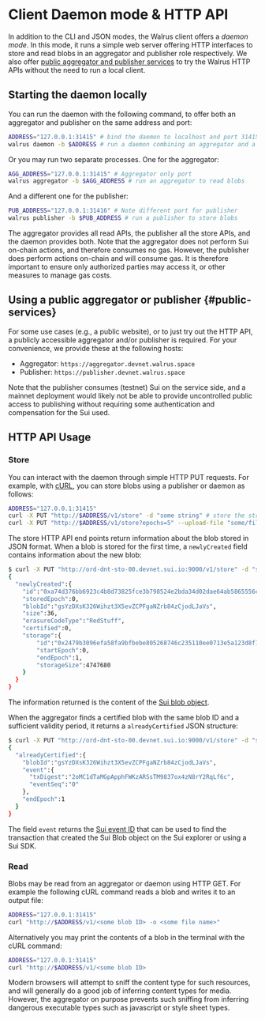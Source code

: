 # Client Daemon mode & HTTP API

In addition to the CLI and JSON modes, the Walrus client offers a *daemon mode*. In this mode, it
runs a simple web server offering HTTP interfaces to store and read blobs in an aggregator and
publisher role respectively. We also offer
[public aggregator and publisher services](#public-services) to try the Walrus HTTP APIs without
the need to run a local client.

## Starting the daemon locally

You can run the daemon with the following command, to offer both an aggregator and publisher on
the same address and port:

```sh
ADDRESS="127.0.0.1:31415" # bind the daemon to localhost and port 31415 for both
walrus daemon -b $ADDRESS # run a daemon combining an aggregator and a publisher
```

Or you may run two separate processes. One for the aggregator:

```sh
AGG_ADDRESS="127.0.0.1:31415" # Aggregator only port
walrus aggregator -b $AGG_ADDRESS # run an aggregator to read blobs
```

And a different one for the publisher:

```sh
PUB_ADDRESS="127.0.0.1:31416" # Note different port for publisher
walrus publisher -b $PUB_ADDRESS # run a publisher to store blobs
```

The aggregator provides all read APIs, the publisher all the store APIs, and the daemon provides
both. Note that the aggregator does not perform Sui on-chain actions, and therefore consumes no gas.
However, the publisher does perform actions on-chain and will consume gas. It is therefore important
to ensure only authorized parties may access it, or other measures to manage gas costs.

## Using a public aggregator or publisher {#public-services}

For some use cases (e.g., a public website), or to just try out the HTTP API, a publicly accessible
aggregator and/or publisher is required. For your convenience, we provide these at the following
hosts:

- Aggregator: `https://aggregator.devnet.walrus.space`
- Publisher: `https://publisher.devnet.walrus.space`

Note that the publisher consumes (testnet) Sui on the service side, and a mainnet deployment would
likely not be able to provide uncontrolled public access to publishing without requiring some
authentication and compensation for the Sui used.

## HTTP API Usage

### Store

You can interact with the daemon through simple HTTP PUT requests. For example, with
[cURL](https://curl.se), you can store blobs using a publisher or daemon as follows:

```sh
ADDRESS="127.0.0.1:31415"
curl -X PUT "http://$ADDRESS/v1/store" -d "some string" # store the string `some string` for 1 storage epoch
curl -X PUT "http://$ADDRESS/v1/store?epochs=5" --upload-file "some/file" # store file `some/file` for 5 storage epochs
```

The store HTTP API end points return information about the blob stored in JSON format. When a blob
is stored for the first time, a `newlyCreated` field contains information about the
new blob:

```sh
$ curl -X PUT "http://ord-dnt-sto-00.devnet.sui.io:9000/v1/store" -d "some other string"
{
  "newlyCreated":{
    "id":"0xa74d376bb6923c4b8d73825fce3b798524e2bda34d02dae64ab5865556c54000",
    "storedEpoch":0,
    "blobId":"gsYzDXsK326Wihzt3X5evZCPFgaNZrb84zCjodLJaVs",
    "size":36,
    "erasureCodeType":"RedStuff",
    "certified":0,
    "storage":{
        "id":"0x2479b3096efa58fa9bfbebe805268746c235110ee0713e5a123d8f1754c2ccc3",
        "startEpoch":0,
        "endEpoch":1,
        "storageSize":4747680
    }
  }
}
```

The information returned is the content of the [Sui blob object](../dev-guide/sui-struct.md).

When the aggregator finds a certified blob with the same blob ID and a sufficient validity period,
it returns a `alreadyCertified` JSON structure:

```sh
$ curl -X PUT "http://ord-dnt-sto-00.devnet.sui.io:9000/v1/store" -d "some other string"
{
  "alreadyCertified":{
    "blobId":"gsYzDXsK326Wihzt3X5evZCPFgaNZrb84zCjodLJaVs",
    "event":{
      "txDigest":"2oMC1dTaMGpApphFWKzARSsTM9837ox4zN8rY2RqLf6c",
      "eventSeq":"0"
    },
    "endEpoch":1
  }
}
```

The field `event` returns the [Sui event ID](../dev-guide/sui-struct.md) that can be used to
find the transaction that created the Sui Blob object on the Sui explorer or using a Sui SDK.

### Read

Blobs may be read from an aggregator or daemon using HTTP GET. For example the following cURL
command reads a blob and writes it to an output file:

```sh
ADDRESS="127.0.0.1:31415"
curl "http://$ADDRESS/v1/<some blob ID> -o <some file name>"
```

Alternatively you may print the contents of a blob in the terminal with the cURL command:

```sh
ADDRESS="127.0.0.1:31415"
curl "http://$ADDRESS/v1/<some blob ID>
```

Modern browsers will attempt to sniff the content type for such resources, and will generally do a
good job of inferring content types for media. However, the aggregator on purpose prevents such
sniffing from inferring dangerous executable types such as javascript or style sheet types.
